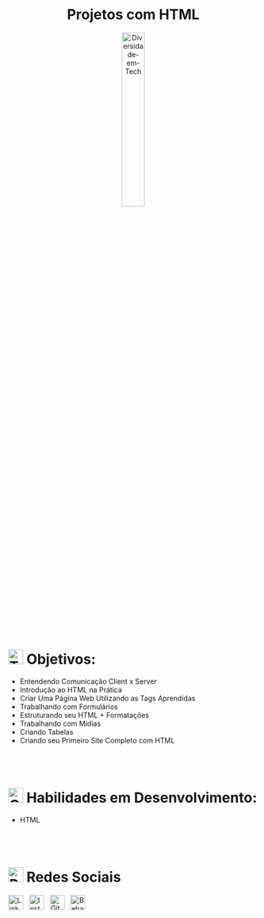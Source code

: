 <center><h1><b>Projetos com HTML</b></h1>
<img src="https://cdn-icons-png.flaticon.com/512/919/919827.png" alt="Diversidade-em-Tech" width="30%">
</center>

<br>
<br>
<h1><img src="https://cdn-icons-png.flaticon.com/128/1694/1694364.png" alt="Target" width="30"> <b>Objetivos:</h1></b>
<ul><li>Entendendo Comunicação Client x Server</li>
<li>Introdução ao HTML na Prática</li>
<li>Criar Uma Página Web Utilizando as Tags Aprendidas</li>
<li>Trabalhando com Formulários</li>
<li>Estruturando seu HTML + Formatações</li>
<li>Trabalhando com Mídias</li>
<li>Criando Tabelas</li>
<li>Criando seu Primeiro Site Completo com HTML</li>
</ul>
<br>
<br>
<h1><img src="https://cdn-icons-png.flaticon.com/128/2115/2115955.png" alt="Code" width="30"> <b>Habilidades em Desenvolvimento:</b></h1>
<ul><li>HTML</li>
</ul>
<br>
<br>
<h1><img src="https://cdn-icons-png.flaticon.com/128/2297/2297903.png" alt="Redes Sociais" width="30"> <b>Redes Sociais</b></h1>
<a href="https://www.linkedin.com/in/ricardo-concei%C3%A7%C3%A3o-jr89/" target="_blank"><img src="https://cdn-icons-png.flaticon.com/128/3536/3536505.png" alt="Linkedin" width="30"></a>&nbsp;&nbsp;
<a href="https://www.instagram.com/ricardo_jcj/" target="_blank"><img src="https://cdn-icons-png.flaticon.com/128/2111/2111463.png" alt="Instagram" width="30"></a>&nbsp;&nbsp;
<a href="https://github.com/Ricardo-Vlad-Tepes" target="_blank"><img src="https://cdn-icons-png.flaticon.com/128/2504/2504911.png" alt="GitHub" width="30"></a>&nbsp;&nbsp;
<a href="https://www.behance.net/" target="_blank"><img src="https://cdn-icons-png.flaticon.com/128/2504/2504888.png" alt="Behance" width="30"></a>